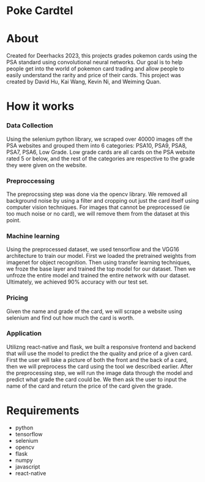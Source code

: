 # Poke Cardtel
# About
Created for Deerhacks 2023, this projects grades pokemon cards using the PSA standard using convolutional neural networks. Our goal is to help people get into the world of pokemon card trading and allow people to easily understand the rarity and price of their cards. This project was created by David Hu, Kai Wang, Kevin Ni, and Weiming Quan.

# How it works
### Data Collection
Using the selenium python library, we scraped over 40000 images off the PSA websites and grouped them into 6 categories: PSA10, PSA9, PSA8, PSA7, PSA6, Low Grade. Low grade cards are all cards on the PSA website rated 5 or below, and the rest of the categories are respective to the grade they were given on the website.

### Preproccessing
The preprocssing step was done via the opencv library. We removed all background noise by using a filter and cropping out just the card itself using computer vision techniques. For images that cannot be preprocessed (ie too much noise or no card), we will remove them from the dataset at this point. 

### Machine learning
Using the preprocessed dataset, we used tensorflow and the VGG16 architecture to train our model. First we loaded the pretrained weights from imagenet for object recognition. Then using transfer learning techniques, we froze the base layer and trained the top model for our dataset. Then we unfroze the entire model and trained the entire network with our dataset. Ultimately, we achieved 90% accuracy with our test set.

### Pricing
Given the name and grade of the card, we will scrape a website using selenium and find out how much the card is worth.

### Application
Utilizng react-native and flask, we built a responsive frontend and backend that will use the model to predict the the quality and price of a given card. First the user will take a picture of both the front and the back of a card, then we will preprocess the card using the tool we described earlier. After the preprocessing step, we will run the image data through the model and predict what grade the card could be. We then ask the user to input the name of the card and return the price of the card given the grade.

# Requirements
- python
- tensorflow
- selenium
- opencv
- flask
- numpy
- javascript
- react-native

